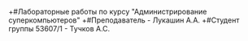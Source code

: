 +#Лабораторные работы по курсу "Администрирование суперкомпьютеров"
+#Преподаватель - Лукашин А.А.
+#Студент группы 53607/1 - Тучков А.С.
